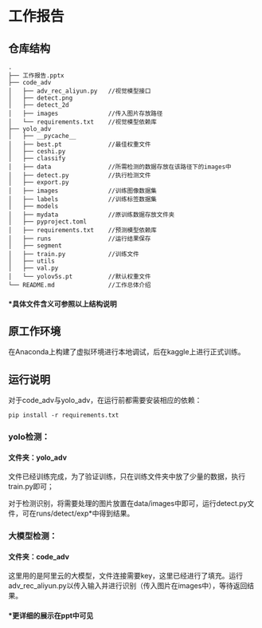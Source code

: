 # 工作报告

## 仓库结构

```
.
├── 工作报告.pptx
├── code_adv
│   ├── adv_rec_aliyun.py   //视觉模型接口
│   ├── detect.png
│   ├── detect_2d
│   ├── images              //传入图片存放路径
│   └── requirements.txt    //视觉模型依赖库
├── yolo_adv
│   ├── __pycache__
│   ├── best.pt             //最佳权重文件
│   ├── ceshi.py
│   ├── classify
│   ├── data                //所需检测的数据存放在该路径下的images中
│   ├── detect.py           //执行检测文件
│   ├── export.py
│   ├── images              //训练图像数据集
│   ├── labels              //训练标签数据集
│   ├── models
│   ├── mydata              //原训练数据存放文件夹
│   ├── pyproject.toml
│   ├── requirements.txt    //预测模型依赖库
│   ├── runs                //运行结果保存
│   ├── segment 
│   ├── train.py            //训练文件
│   ├── utils
│   ├── val.py
│   └── yolov5s.pt          //默认权重文件
└── README.md               //工作总体介绍 
```
#### *具体文件含义可参照以上结构说明

## 原工作环境
在Anaconda上构建了虚拟环境进行本地调试，后在kaggle上进行正式训练。

## 运行说明
对于code_adv与yolo_adv，在运行前都需要安装相应的依赖：
```
pip install -r requirements.txt
```
### yolo检测：
#### 文件夹：yolo_adv

文件已经训练完成，为了验证训练，只在训练文件夹中放了少量的数据，执行train.py即可；

对于检测识别，将需要处理的图片放置在data/images中即可，运行detect.py文件，可在runs/detect/exp*中得到结果。


### 大模型检测：
#### 文件夹：code_adv
这里用的是阿里云的大模型，文件连接需要key，这里已经进行了填充。运行adv_rec_aliyun.py以传入输入并进行识别（传入图片在images中），等待返回结果。

#### *更详细的展示在ppt中可见


